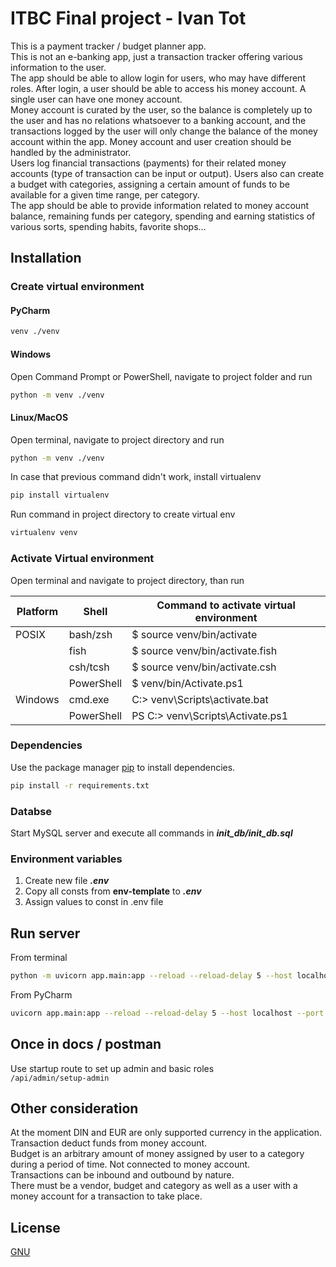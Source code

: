 # ITBC Final project - Ivan Tot

This is a payment tracker / budget planner app.  
This is not an e-banking app, just a transaction tracker offering various information to the user.   
The app should be able to allow login for users, who may have different roles. After login, a user should be able to access his money account. A single user can have one money account.  
Money account is curated by the user, so the balance is completely up to the user and has no relations whatsoever to a banking account, and the transactions logged by the user will only change the balance of the money account within the app.
Money account and user creation should be handled by the administrator.  
Users log financial transactions (payments) for their related money accounts (type of transaction can be input or output).
Users also can create a budget with categories, assigning a certain amount of funds to be available for a given time range, per category.  
The app should be able to provide information related to money account balance, remaining funds per category, spending and earning statistics of various sorts, spending habits, favorite shops…

## Installation

### Create virtual environment
#### PyCharm
```bash
venv ./venv
```
#### Windows
Open Command Prompt or PowerShell, navigate to project folder and run
```bash
python -m venv ./venv
```
#### Linux/MacOS
Open terminal, navigate to project directory and run
```bash
python -m venv ./venv
```
In case that previous command didn't work, install virtualenv
```bash
pip install virtualenv
```
Run command in project directory to create virtual env
```bash
virtualenv venv
```
### Activate Virtual environment
Open terminal and navigate to project directory, than run

| Platform | Shell      | Command to activate virtual environment |
|----------|------------|-----------------------------------------|
| POSIX    | bash/zsh   | $ source venv/bin/activate              |
|          | fish       | $ source venv/bin/activate.fish         |
|          | csh/tcsh   | $ source venv/bin/activate.csh          |
|          | PowerShell | $ venv/bin/Activate.ps1                 |
| Windows  | cmd.exe    | C:\> venv\Scripts\activate.bat          |
|          | PowerShell | PS C:\> venv\Scripts\Activate.ps1       |

### Dependencies
Use the package manager [pip](https://pip.pypa.io/en/stable/) to install dependencies.
```bash
pip install -r requirements.txt
```
### Databse
Start MySQL server and execute all commands in **_init_db/init_db.sql_**

### Environment variables
1. Create new file **_.env_**
2. Copy all consts from **env-template** to **_.env_**
3. Assign values to const in .env file


## Run server
From terminal
```bash
python -m uvicorn app.main:app --reload --reload-delay 5 --host localhost --port 8000
```
From PyCharm
```bash
uvicorn app.main:app --reload --reload-delay 5 --host localhost --port 8000
```

## Once in docs / postman
Use startup route to set up admin and basic roles  
`/api/admin/setup-admin`

## Other consideration
At the moment DIN and EUR are only supported currency in the application.  
Transaction deduct funds from money account.   
Budget is an arbitrary amount of money assigned by user to a category during a period of time. Not connected to money account.  
Transactions can be inbound and outbound by nature.  
There must be a vendor, budget and category as well as a user with a money account for a transaction to take place.  


[//]: # (## Contributing)

[//]: # ()
[//]: # (Pull requests are welcome. For major changes, please open an issue first)

[//]: # (to discuss what you would like to change.)

## License

[GNU](https://www.gnu.org/licenses/gpl-3.0.en.html)